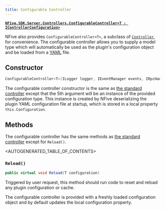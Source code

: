 ```yaml
---
title: Configurable Controller
---
```


[**`NFive.SDK.Server.Controllers.ConfigurableController<T : IControllerConfiguration>`**](https://github.com/NFive/SDK.Server/blob/master/Controllers/ConfigurableController.cs)

NFive also provides `ConfigurableController<T>`, a subclass of [`Controller`](controller.md), for convenience. The configurable controller allows you to supply a model type which will automatically be used as the plugin's configuration object and be loaded from a [YAML](https://yaml.org/) file.

## Constructor

```csharp
ConfigurableController<T>(ILogger logger, IEventManager events, IRpcHandler rpc, IRconManager rcon, T configuration)
```

The configurable controller constructor is the same as [the standard controller](controller.md) except that the 5th argument will be an instance of the provided configuration type. This instance is created by NFive deserializing the plugin YAML configuration file at startup, which is stored in a local property `this.Configuration`.

## Methods

The configurable controller has the same methods as [the standard controller](controller.md) except for `Reload()`.

<AUTOGENERATED_TABLE_OF_CONTENTS>

### `Reload()`

```csharp
public virtual void Reload(T configuration)
```

Triggered by user request, this method should run code to reset and reload any plugin configuration or cache.

The configurable controller is provided with a freshly loaded configuration object and by default updates the local configuration property.
